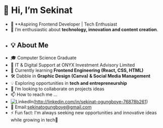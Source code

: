 # 👋 Hi, I’m Sekinat
- 🚀 **Aspiring Frontend Developer | Tech Enthusiast
- 👀 I’m enthusiastic about **technology, innovation and content creation**.
- ## 💡 About Me  
- 🎓 Computer Science Graduate  
- 💼 IT & Digital Support at ONYX Investment Advisory Limited  
- 🌱 Currently learning **Frontend Engineering (React, CSS, HTML)**  
- 🛠️ Dabble in **Graphic Design (Canva) & Social Media Management**  
- 💡 Exploring opportunities in **tech and entrepreneurship**  
- 💞️ I’m looking to collaborate on projects ideas
- 📫 How to reach me ...
- ![LinkedIn](https://img.shields.io/badge/-LinkedIn-0077B5?style=flat&logo=linkedin&logoColor=white)(http://linkedin.com/in/sekinat-ogungboye-76878b261)
- 📧 Email:sekinatogungboye@gmail.com
- ⚡ Fun fact: I'm always seeking new opportunities and innovative ideas while growing in tech🚀 

<!---
sekinatogungboye/sekinatogungboye is a ✨ special ✨ repository because its `README.md` (this file) appears on your GitHub profile.
You can click the Preview link to take a look at your changes.
--->
